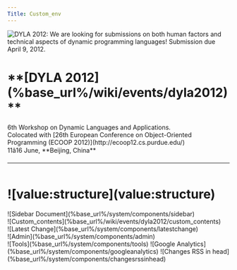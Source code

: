```yaml
---
Title: Custom_env
---
```


<div class="container">
    <img class="logo" title="DYLA 2012: We are looking for submissions on both human factors and technical aspects of dynamic programming languages! Submission due April 9, 2012." src="http://scg.unibe.ch/files/b7/2qmu16x2vmrjbqpnj90aqg71pf64f2/dyla2012-web.png"/>
    <div class="header column span-24 last">
    <h1 class="heading">**[DYLA 2012](%base_url%/wiki/events/dyla2012)**</h1>
    <p> 6th Workshop on Dynamic Languages and Applications.
    <br/> Colocated with [26th European Conference on Object-Oriented Programming (ECOOP 2012)](http://ecoop12.cs.purdue.edu/)
    <br/>11â16 June, **Beijing, China**
    </p>
    <hr/>
  </div>  
  <div class="column span-24 last mainbody">
    <h1 class="heading">![value:structure](value:structure)</h1>
    <div class="sidebar column span-6 prepend-2 last">![Sidebar Document](%base_url%/system/components/sidebar)</div>
    <div class="contents column span-16">![Custom_contents](%base_url%/wiki/events/dyla2012/custom_contents)</div>
  </div>
  <div class="footnote">![Latest Change](%base_url%/system/components/latestchange)</div>
  ![Admin](%base_url%/system/components/admin)
</div>
<div class="hidden">
![Tools](%base_url%/system/components/tools)
![Google Analytics](%base_url%/system/components/googleanalytics)
![Changes RSS in head](%base_url%/system/components/changesrssinhead)
</div>
